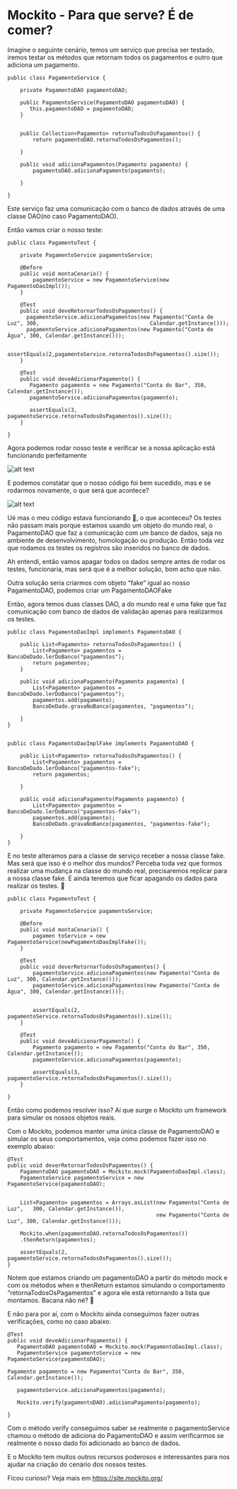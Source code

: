 # Mockito - Para que serve? É de comer?

Imagine o seguinte cenário, temos um serviço que precisa ser testado, iremos testar os métodos que retornam todos os pagamentos e outro que adiciona um pagamento.

```
public class PagamentoService {
	
	private PagamentoDAO pagamentoDAO;
	
	public PagamentoService(PagamentoDAO pagamentoDAO) {
	   this.pagamentoDAO = pagamentoDAO;
	}
	
	
	public Collection<Pagamento> retornaTodosOsPagamentos() {
		return pagamentoDAO.retornaTodosOsPagamentos();
		
	}
	
	public void adicionaPagamentos(Pagamento pagamento) {
		pagamentoDAO.adicionaPagamento(pagamento);
		
	}

}
```

Este serviço faz uma comunicação com o banco de dados através de uma classe DAO(no caso PagamentoDAO).

Então vamos criar o nosso teste:

```
public class PagamentoTest {
	
	private PagamentoService pagamentoService;

	@Before
	public void montaCenario() {
		pagamentoService = new PagamentoService(new PagamentoDaoImpl());
	}

	@Test
	public void deveRetornarTodosOsPagamentos() {
	  pagamentoService.adicionaPagamentos(new Pagamento("Conta de Luz", 300,                                   Calendar.getInstance()));
	  pagamentoService.adicionaPagamentos(new Pagamento("Conta de Água", 300, Calendar.getInstance()));
	
	  assertEquals(2,pagamentoService.retornaTodosOsPagamentos().size());
	}
	
	@Test
	public void deveAdicionarPagamento() {
	   Pagamento pagamento = new Pagamento("Conta do Bar", 350, Calendar.getInstance());
	   pagamentoService.adicionaPagamentos(pagamento);
		
	   assertEquals(3, pagamentoService.retornaTodosOsPagamentos().size());
	}
	
}

```


Agora podemos rodar nosso teste e verificar se a nossa aplicação está funcionando perfeitamente

![alt text](https://github.com/adesozasilva/mockito/blob/master/testes_ok.PNG)


E podemos constatar que o nosso código foi bem sucedido, mas e se rodarmos novamente, o que será que acontece?

![alt text](https://github.com/adesozasilva/mockito/blob/master/testes_com_falha.PNG) 

Ué mas o meu código estava funcionando , o que aconteceu? Os testes não passam mais porque estamos usando um objeto do mundo real, o PagamentoDAO que faz a comunicação com um banco de dados, seja no ambiente de desenvolvimento, homologação ou produção. Então toda vez que rodamos os testes os registros são inseridos no banco de dados.

Ah entendi, então vamos apagar todos os dados sempre antes de rodar os testes, funcionaria, mas será que é a melhor solução, bom acho que não.


Outra solução seria criarmos com objeto “fake” igual ao nosso PagamentoDAO, podemos criar um PagamentoDAOFake

Então, agora temos duas classes DAO, a do mundo real e uma fake que faz comunicação com banco de dados de validação apenas para realizarmos os testes.

```
public class PagamentoDaoImpl implements PagamentoDAO {

	public List<Pagamento> retornaTodosOsPagamentos() {
		List<Pagamento> pagamentos = BancoDeDado.lerDoBanco("pagamentos");
		return pagamentos;
	}

	public void adicionaPagamento(Pagamento pagamento) {
		List<Pagamento> pagamentos = BancoDeDado.lerDoBanco("pagamentos");
		pagamentos.add(pagamento);
		BancoDeDado.gravaNoBanco(pagamentos, "pagamentos");
		
	}
}


public class PagamentoDaoImplFake implements PagamentoDAO {

	public List<Pagamento> retornaTodosOsPagamentos() {
		List<Pagamento> pagamentos = BancoDeDado.lerDoBanco("pagamentos-fake");
		return pagamentos;

	}

	public void adicionaPagamento(Pagamento pagamento) {
		List<Pagamento> pagamentos = BancoDeDado.lerDoBanco("pagamentos-fake");
		pagamentos.add(pagamento);
		BancoDeDado.gravaNoBanco(pagamentos, "pagamentos-fake");
		
	}
}

```

E no teste alteramos para a classe de serviço receber a nossa classe fake. Mas será que isso é o melhor dos mundos? Perceba toda vez que formos realizar uma mudança na classe do mundo real, precisaremos replicar para a nossa classe fake. E ainda teremos que ficar apagando os dados para realizar os testes. 

```
public class PagamentoTest {
	
	private PagamentoService pagamentoService;

	@Before
	public void montaCenario() {
		pagamen toService = new PagamentoService(newPagamentoDaoImplFake());
	}

	@Test
	public void deverRetornarTodosOsPagamentos() {
		pagamentoService.adicionaPagamentos(new Pagamento("Conta de Luz", 300, Calendar.getInstance()));
		pagamentoService.adicionaPagamentos(new Pagamento("Conta de Água", 300, Calendar.getInstance()));
		
		
		assertEquals(2, pagamentoService.retornaTodosOsPagamentos().size());
	}
	
	@Test
	public void deveAdicionarPagamento() {
		Pagamento pagamento = new Pagamento("Conta do Bar", 350, Calendar.getInstance());
		pagamentoService.adicionaPagamentos(pagamento);
		
		assertEquals(3, pagamentoService.retornaTodosOsPagamentos().size());
	}
	
}

```

Então como podemos resolver isso? Aí que surge o Mockito um framework para simular os nossos objetos reais.


Com o Mockito, podemos manter uma única classe de PagamentoDAO e simular os seus comportamentos, veja como podemos fazer isso no exemplo abaixo:

```
@Test
public void deverRetornarTodosOsPagamentos() {
    PagamentoDAO pagamentoDAO = Mockito.mock(PagamentoDaoImpl.class);
    PagamentoService pagamentoService = new PagamentoService(pagamentoDAO);

     
    List<Pagamento> pagamentos = Arrays.asList(new Pagamento("Conta de Luz",   300, Calendar.getInstance()),
                                               new Pagamento("Conta de Luz", 300, Calendar.getInstance()));

    Mockito.when(pagamentoDAO.retornaTodosOsPagamentos())
    .thenReturn(pagamentos);
    
    assertEquals(2, pagamentoService.retornaTodosOsPagamentos().size());
}

```

Notem que estamos criando um pagamentoDAO a partir do método mock e com os métodos when e thenReturn estamos simulando o comportamento “retornaTodosOsPagamentos” e agora ele está retornando a lista que montamos.
Bacana não né? 

E não para por aí, com o Mockito ainda conseguimos fazer outras verificações, como no caso abaixo:

```
@Test
public void deveAdicionarPagamento() {
   PagamentoDAO pagamentoDAO = Mockito.mock(PagamentoDaoImpl.class);
   PagamentoService pagamentoService = new PagamentoService(pagamentoDAO);
   
Pagamento pagamento = new Pagamento("Conta do Bar", 350, Calendar.getInstance());
   
   pagamentoService.adicionaPagamentos(pagamento);
		
   Mockito.verify(pagamentoDAO).adicionaPagamento(pagamento);
		
}

```

Com o método verify conseguimos saber se realmente o pagamentoService chamou o método de adiciona do PagamentoDAO e assim verificarmos se realmente o nosso dado foi adicionado ao banco de dados.

E o Mockito tem muitos outros recursos poderosos e interessantes para nos ajudar na criação do cenário dos nossos testes.

Ficou curioso? Veja mais em https://site.mockito.org/
